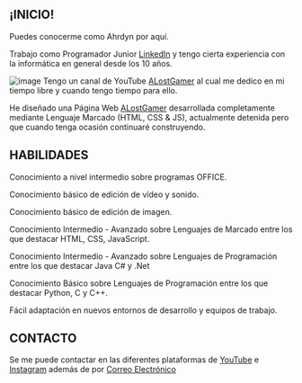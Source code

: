 ## ¡INICIO!
Puedes conocerme como Ahrdyn por aquí.

 Trabajo como Programador Junior [LinkedIn](https://www.linkedin.com/in/mario-rivas-mart%C3%ADn-452297269/) y tengo cierta experiencia con la informática en general desde los 10 años.

 ![image](https://github.com/ALostGamer/ALostGamer/assets/118569962/66a22913-0354-4c55-85f5-47179c77db94) Tengo un canal de YouTube [ALostGamer](https://www.youtube.com/@4l0stg4m3r) al cual me dedico en mi tiempo libre y cuando tengo tiempo para ello.

 He diseñado una Página Web [ALostGamer](https://alostgamer.com) desarrollada completamente mediante Lenguaje Marcado (HTML, CSS & JS), actualmente detenida pero que cuando tenga ocasión continuaré construyendo.


## HABILIDADES

 Conocimiento a nivel intermedio sobre programas OFFICE.

 Conocimiento básico de edición de vídeo y sonido.

 Conocimiento básico de edición de imagen.

 Conocimiento Intermedio - Avanzado sobre Lenguajes de Marcado entre los que destacar HTML, CSS, JavaScript.

 Conocimiento Intermedio - Avanzado sobre Lenguajes de Programación entre los que destacar Java C# y .Net

 Conocimiento Básico sobre Lenguajes de Programación entre los que destacar Python, C y C++.

 Fácil adaptación en nuevos entornos de desarrollo y equipos de trabajo.



## CONTACTO
Se me puede contactar en las diferentes plataformas de [YouTube](https://www.youtube.com/@4l0stg4m3r) e [Instagram](https://www.instagram.com/a_lostgamer/) además de por [Correo Electrónico](mailto:contacto@alostgamer.com)
